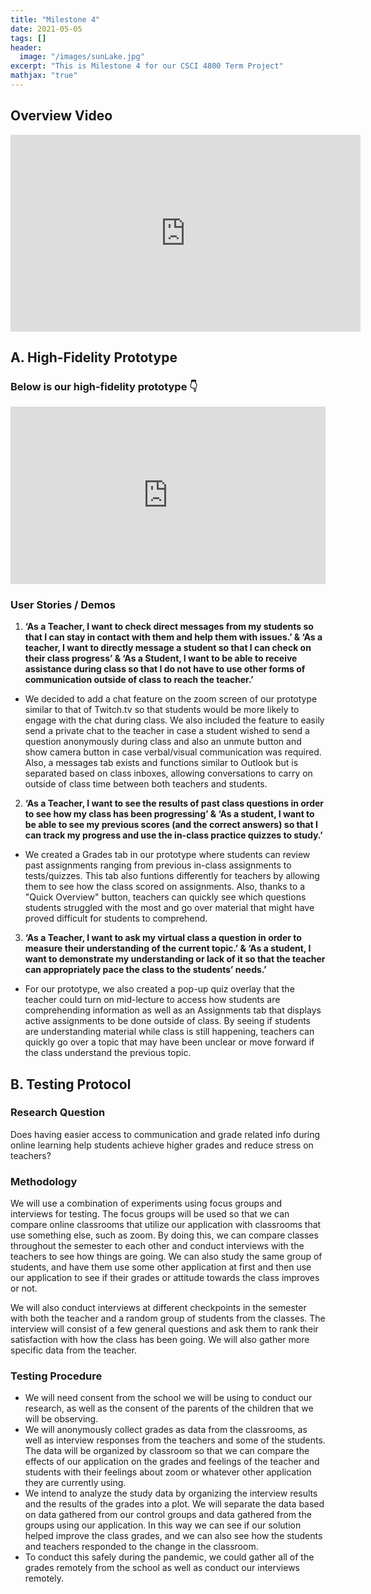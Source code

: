 ```yaml
---
title: "Milestone 4"
date: 2021-05-05
tags: []
header: 
  image: "/images/sunLake.jpg"
excerpt: "This is Milestone 4 for our CSCI 4800 Term Project"
mathjax: "true"
---
```

## Overview Video

<iframe src="https://www.youtube.com/embed/oFp5JtgznOU" width="560" height="315" frameborder="0"> </iframe>

## A. High-Fidelity Prototype

### Below is our high-fidelity prototype 👇
<html>
<head>
<meta name="viewport" content="width=device-width, initial-scale=1">
<style>
.iframe-embed {
    position: absolute;
    top: 0;
    left: 0;
    bottom: 0;
    height: 100%;
    width: 100%;
    border: 0;
}
.iframe-embed-wrapper {
    position: relative;
    display: block;
    padding: 0;
    overflow: hidden;
}
.iframe-embed-responsive-16by9 {
    padding-bottom: 56.25%;
}
</style>
</head>
<body>
<div class="iframe-embed-wrapper iframe-embed-responsive-16by9">
    <iframe class="iframe-embed" src="https://xd.adobe.com/embed/06691ec8-755b-4559-8d83-bac0ba1f8e20-533a/" width="560" height="315" frameborder="0"></iframe>
</div>
</body>
</html> 

### User Stories / Demos

1. **‘As a Teacher, I want to check direct messages from my students so that I can stay in contact with them and help them with issues.’ & ‘As a teacher, I want to directly message a student so that I can check on their class progress’ & ‘As a Student, I want to be able to receive assistance during class so that I do not have to use other forms of communication outside of class to reach the teacher.’**
  - We decided to add a chat feature on the zoom screen of our prototype similar to that of Twitch.tv so that students would be more likely to engage with the chat during class. We also included the feature to easily send a private chat to the teacher in case a student wished to send a question anonymously during class and also an unmute button and show camera button in case verbal/visual communication was required. Also, a messages tab exists and functions similar to Outlook but is separated based on class inboxes, allowing conversations to carry on outside of class time between both teachers and students.
2. **‘As a Teacher, I want to see the results of past class questions in order to see how my class has been progressing’ & ‘As a student, I want to be able to see my previous scores (and the correct answers) so that I can track my progress and use the in-class practice quizzes to study.’**
  - We created a Grades tab in our prototype where students can review past assignments ranging from previous in-class assignments to tests/quizzes. This tab also funtions differently for teachers by allowing them to see how the class scored on assignments. Also, thanks to a "Quick Overview" button, teachers can quickly see which questions students struggled with the most and go over material that might have proved difficult for students to comprehend. 
3. **‘As a Teacher, I want to ask my virtual class a question in order to measure their understanding of the current topic.’ &  ‘As a student, I want to demonstrate my understanding or lack of it so that the teacher can appropriately pace the class to the students’ needs.’**
  - For our prototype, we also created a pop-up quiz overlay that the teacher could turn on mid-lecture to access how students are comprehending information as well as an Assignments tab that displays active assignments to be done outside of class. By seeing if students are understanding material while class is still happening, teachers can quickly go over a topic that may have been unclear or move forward if the class understand the previous topic. 

## B. Testing Protocol

### Research Question

Does having easier access to communication and grade related info during online learning help students achieve higher grades and reduce stress on teachers?

### Methodology

We will use a combination of experiments using focus groups and interviews for testing. The focus groups will be used so that we can compare online classrooms that utilize our application with classrooms that use something else, such as zoom. By doing this, we can compare classes throughout the semester to each other and conduct interviews with the teachers to see how things are going. We can also study the same group of students, and have them use some other application at first and then use our application to see if their grades or attitude towards the class improves or not. 

We will also conduct interviews at different checkpoints in the semester with both the teacher and a random group of students from the classes. The interview will consist of a few general questions and ask them to rank their satisfaction with how the class has been going. We will also gather more specific data from the teacher.

### Testing Procedure

 - We will need consent from the school we will be using to conduct our research, as well as the consent of the parents of the children that we will be observing. 
 - We will anonymously collect grades as data from the classrooms, as well as interview responses from the teachers and some of the students. The data will be organized by classroom so that we can compare the effects of our application on the grades and feelings of the teacher and students with their feelings about zoom or whatever other application they are currently using.
 - We intend to analyze the study data by organizing the interview results and the results of the grades into a plot. We will separate the data based on data gathered from our control groups and data gathered from the groups using our application. In this way we can see if our solution helped improve the class grades, and we can also see how the students and teachers responded to the change in the classroom.
 - To conduct this safely during the pandemic, we could gather all of the grades remotely from the school as well as conduct our interviews remotely.

